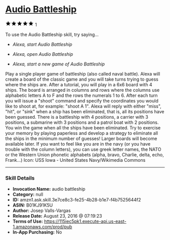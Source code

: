 # [Audio Battleship](http://alexa.amazon.com/#skills/amzn1.ask.skill.3e7ce8c3-fe25-4b28-b1e7-f4b7525644f2)
![5 stars](../../images/ic_star_black_18dp_1x.png)![5 stars](../../images/ic_star_black_18dp_1x.png)![5 stars](../../images/ic_star_black_18dp_1x.png)![5 stars](../../images/ic_star_black_18dp_1x.png)![5 stars](../../images/ic_star_black_18dp_1x.png) 1

To use the Audio Battleship skill, try saying...

* *Alexa, start Audio Battleship*

* *Alexa, open Audio Battleship*

* *Alexa, start a new game of Audio Battleship*

Play a single player game of battleship (also called naval battle). Alexa will create a board of the classic game and you will take turns trying to guess where the ships are. After a tutorial, you will play in a 6x6 board with 4 ships. The board is arranged in columns and rows where the columns use alphabetic letters A to F and the rows the numerals 1 to 6. After each turn you will issue a "shoot" command and specify the coordinates you would like to shoot at, for example: "shoot A 1". Alexa will reply with either "miss", "hit", or "sink" when a ship has been eliminated, that is, all its positions have been guessed.  There is a battleship with 4 positions, a carrier with 3 positions, a submarine with 3 positions and a patrol boat with 2 positions. You win the game when all the ships have been eliminated.
Try to exercise your memory by playing paperless and develop a strategy to eliminate all the ships in the minimum number of guesses! Larger boards will become available later.
If you want to feel like you are in the navy (or you have trouble with the column letters), you can use greek letter names, the NATO or the Western Union phonetic alphabets (alpha, bravo, Charlie, delta, echo, Frank...)
Icon: USS Iowa - United States Navy/Wikimedia Commons

***

### Skill Details

* **Invocation Name:** audio battleship
* **Category:** null
* **ID:** amzn1.ask.skill.3e7ce8c3-fe25-4b28-b1e7-f4b7525644f2
* **ASIN:** B01KJ91K5U
* **Author:** Josep Valls-Vargas
* **Release Date:** August 23, 2016 @ 07:19:23
* **Terms of Use:** https://115iec5pk1.execute-api.us-east-1.amazonaws.com/prod/pub
* **In-App Purchasing:** No
